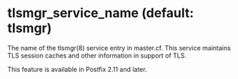# tlsmgr_service_name (default: tlsmgr)
 The name of the tlsmgr(8) service entry in master.cf. This
service maintains TLS session caches and other information in support
of TLS. 


 This feature is available in Postfix 2.11 and later. 


